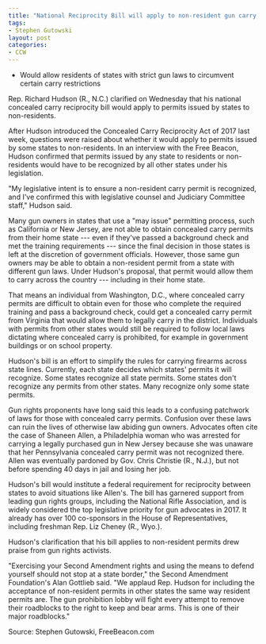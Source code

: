 ```yaml
---
title: "National Reciprocity Bill will apply to non-resident gun carry permits"
tags:
- Stephen Gutowski
layout: post
categories:
- CCW
---
```


- Would allow residents of states with strict gun laws to circumvent certain carry restrictions

Rep. Richard Hudson (R., N.C.) clarified on Wednesday that his national concealed carry reciprocity bill would apply to permits issued by states to non-residents.

After Hudson introduced the Concealed Carry Reciprocity Act of 2017 last week, questions were raised about whether it would apply to permits issued by some states to non-residents. In an interview with the Free Beacon, Hudson confirmed that permits issued by any state to residents or non-residents would have to be recognized by all other states under his legislation.

"My legislative intent is to ensure a non-resident carry permit is recognized, and I've confirmed this with legislative counsel and Judiciary Committee staff," Hudson said.

Many gun owners in states that use a "may issue" permitting process, such as California or New Jersey, are not able to obtain concealed carry permits from their home state --- even if they've passed a background check and met the training requirements --- since the final decision in those states is left at the discretion of government officials. However, those same gun owners may be able to obtain a non-resident permit from a state with different gun laws. Under Hudson's proposal, that permit would allow them to carry across the country --- including in their home state.

That means an individual from Washington, D.C., where concealed carry permits are difficult to obtain even for those who complete the required training and pass a background check, could get a concealed carry permit from Virginia that would allow them to legally carry in the district. Individuals with permits from other states would still be required to follow local laws dictating where concealed carry is prohibited, for example in government buildings or on school property.

Hudson's bill is an effort to simplify the rules for carrying firearms across state lines. Currently, each state decides which states' permits it will recognize. Some states recognize all state permits. Some states don't recognize any permits from other states. Many recognize only some state permits.

Gun rights proponents have long said this leads to a confusing patchwork of laws for those with concealed carry permits. Confusion over these laws can ruin the lives of otherwise law abiding gun owners. Advocates often cite the case of Shaneen Allen, a Philadelphia woman who was arrested for carrying a legally purchased gun in New Jersey because she was unaware that her Pennsylvania concealed carry permit was not recognized there. Allen was eventually pardoned by Gov. Chris Christie (R., N.J.), but not before spending 40 days in jail and losing her job.

Hudson's bill would institute a federal requirement for reciprocity between states to avoid situations like Allen's. The bill has garnered support from leading gun rights groups, including the National Rifle Association, and is widely considered the top legislative priority for gun advocates in 2017. It already has over 100 co-sponsors in the House of Representatives, including freshman Rep. Liz Cheney (R., Wyo.).

Hudson's clarification that his bill applies to non-resident permits drew praise from gun rights activists.

"Exercising your Second Amendment rights and using the means to defend yourself should not stop at a state border," the Second Amendment Foundation's Alan Gottlieb said. "We applaud Rep. Hudson for including the acceptance of non-resident permits in other states the same way resident permits are. The gun prohibition lobby will fight every attempt to remove their roadblocks to the right to keep and bear arms. This is one of their major roadblocks."

Source: Stephen Gutowski, FreeBeacon.com
